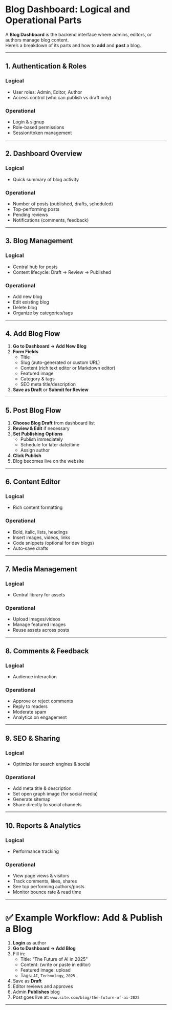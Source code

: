 # Blog Dashboard: Logical and Operational Parts

A **Blog Dashboard** is the backend interface where admins, editors, or authors manage blog content.  
Here’s a breakdown of its parts and how to **add** and **post** a blog.

---

## 1. Authentication & Roles
### Logical
- User roles: Admin, Editor, Author
- Access control (who can publish vs draft only)
### Operational
- Login & signup
- Role-based permissions
- Session/token management

---

## 2. Dashboard Overview
### Logical
- Quick summary of blog activity
### Operational
- Number of posts (published, drafts, scheduled)
- Top-performing posts
- Pending reviews
- Notifications (comments, feedback)

---

## 3. Blog Management
### Logical
- Central hub for posts
- Content lifecycle: Draft → Review → Published
### Operational
- Add new blog
- Edit existing blog
- Delete blog
- Organize by categories/tags

---

## 4. Add Blog Flow
1. **Go to Dashboard → Add New Blog**  
2. **Form Fields**
   - Title  
   - Slug (auto-generated or custom URL)  
   - Content (rich text editor or Markdown editor)  
   - Featured image  
   - Category & tags  
   - SEO meta title/description  
3. **Save as Draft** or **Submit for Review**  

---

## 5. Post Blog Flow
1. **Choose Blog Draft** from dashboard list  
2. **Review & Edit** if necessary  
3. **Set Publishing Options**
   - Publish immediately  
   - Schedule for later date/time  
   - Assign author  
4. **Click Publish**  
5. Blog becomes live on the website  

---

## 6. Content Editor
### Logical
- Rich content formatting
### Operational
- Bold, italic, lists, headings
- Insert images, videos, links
- Code snippets (optional for dev blogs)
- Auto-save drafts

---

## 7. Media Management
### Logical
- Central library for assets
### Operational
- Upload images/videos
- Manage featured images
- Reuse assets across posts

---

## 8. Comments & Feedback
### Logical
- Audience interaction
### Operational
- Approve or reject comments
- Reply to readers
- Moderate spam
- Analytics on engagement

---

## 9. SEO & Sharing
### Logical
- Optimize for search engines & social
### Operational
- Add meta title & description
- Set open graph image (for social media)
- Generate sitemap
- Share directly to social channels

---

## 10. Reports & Analytics
### Logical
- Performance tracking
### Operational
- View page views & visitors
- Track comments, likes, shares
- See top performing authors/posts
- Monitor bounce rate & read time

---

# ✅ Example Workflow: Add & Publish a Blog

1. **Login** as author  
2. **Go to Dashboard → Add Blog**  
3. Fill in:
   - Title: "The Future of AI in 2025"
   - Content: (write or paste in editor)
   - Featured image: upload
   - Tags: `AI`, `Technology`, `2025`  
4. Save as **Draft**  
5. Editor reviews and approves  
6. Admin **Publishes** blog  
7. Post goes live at: `www.site.com/blog/the-future-of-ai-2025`

---
